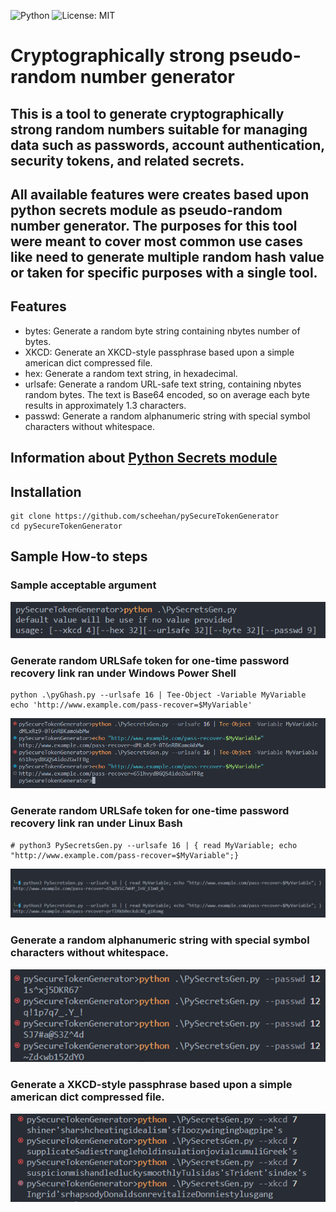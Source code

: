 ![Python](https://img.shields.io/badge/python-3670A0?style=for-the-badge&logo=python&logoColor=ffdd54) 
![License: MIT](https://img.shields.io/badge/License-MIT-yellow.svg)

# Cryptographically strong pseudo-random number generator

## This is a tool to generate cryptographically strong random numbers suitable for managing data such as passwords, account authentication, security tokens, and related secrets. 

## All available features were creates based upon python secrets module as pseudo-random number generator. The purposes for this tool were meant to cover most common use cases like need to generate multiple random hash value or taken for specific purposes with a single tool.

## Features
- bytes: Generate a random byte string containing nbytes number of bytes. 
- XKCD: Generate an XKCD-style passphrase based upon a simple american dict compressed file.
- hex: Generate a random text string, in hexadecimal. 
- urlsafe: Generate a random URL-safe text string, containing nbytes random bytes. The text is Base64 encoded, so on average each byte results in approximately 1.3 characters.
- passwd: Generate a random alphanumeric string with special symbol characters without whitespace. 

## Information about [Python Secrets module](https://docs.python.org/3/library/secrets.html)

## Installation
```
git clone https://github.com/scheehan/pySecureTokenGenerator
cd pySecureTokenGenerator
```

## Sample How-to steps 

### Sample acceptable argument
![powershell_ran_sample](images\ps_augs_sample.png)

### Generate random URLSafe token for one-time password recovery link ran under Windows Power Shell
```
python .\pyGhash.py --urlsafe 16 | Tee-Object -Variable MyVariable
echo 'http://www.example.com/pass-recover=$MyVariable'
```

![powershell_ran_sample](images\ps_sample.png)

### Generate random URLSafe token for one-time password recovery link ran under Linux Bash
```
# python3 PySecretsGen.py --urlsafe 16 | { read MyVariable; echo "http://www.example.com/pass-recover=$MyVariable";}
```

![bash_ran_sample](images\sh_sample.png)

### Generate a random alphanumeric string with special symbol characters without whitespace. 
![powershell_ran_passwd_sample](images\ps_passwd_sample.png)

### Generate a XKCD-style passphrase based upon a simple american dict compressed file.
![powershell_ran_xkcd_sample](images\ps_xkcd_sample.png)
